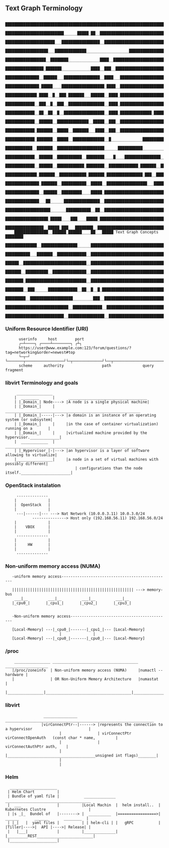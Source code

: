 ## Text Graph Terminology
        
        █████████████████████████████████████████████████████████████████████████
        ██████████████████████████______█████_██__███████████████████████████████
        ██████████████████████___█████████████████__█████████████████████████████
        ███████████████████___██████████████___________________██████████████████
        ██████████████████__████████______________████__█████████████████████████
        █████████████████_███████_____________████__███__████████████████████████
        ███████████████__██████___████████████████__████___██████████████████████
        ███████████████_█████____███████████████████_████__██████████████████████
        ██████████████_████__█__███_███████___██████__████_██████████████████████
        █████████████__███__█__███__████████████████__████_██████████████████████
        █████████████__██__██__█__██████████████████__████_██████████████_███████
        █████████████__██████__██████████████__█████__███__██████████████████████
        █████████████_███████__█████__███████___████__███__██████████████████████
        █████████████_███████__█████__██████████████__█______________██████████__
        ████████████__███████__█████████████████████______███████████___________█
        █████████████__██████__███████████__████████____█____████████████████__██
        █████████████__██████__████████████_████████__█████████████_███████__████
        ██████████████_███████__████████████_███████_████████████████_███__██████
        ███████████████_███████__███████████__█████__██████████████████___███████
        ███████████████__██████__█████████____█████_█████████████████████████████
        ███████████████___██______████████████████__█████████████████████████████
        ████████████████████_______███████████__██__█████████████████████████████
        ███████████████████_█████____███____█████_███████████████████████████████
        █████████████████__█████_███___████████__████████████████████████████████
        ███████████████__██████_██████____██___█████ Text Graph Concepts ████████
        ██████████████__████████████████______███████████████████████████████████
        ███████████___███████__█████████████__███████████████████████████████████
        ██████__████████████████████████████__███████████████████████████████████
        ███████__██████████__███████████████__███████████████████████████████████
        ████████_███████████████████████████__███████████████████████████████████
        ████████__███______█████████████__██__█__█_██████████████████████████████
        █████████__███████████████████_________███__█████████████████████████████
        ████████████████████████████__█████████████__████████████████████████████
        ██████████████████████████__████████████████__███████████████████████████

### Uniform Resource Identifier (URI)


          userinfo     host        port
          ┌─┴────┐ ┌────┴────────┐ ┌┴┐
          https://user@www.example.com:123/forum/questions/?tag=networking&order=newest#top
          └─┬─┘ └───────┬─────────────────┘└─┬─────────────┘└──┬───────────────────────┘└┬─┘
          scheme     authority                 path              query                 fragment


### libvirt Terminology and goals

		 ________________
		|  ________      |      ___________________________________
		| |_Domain_| Node----> |A node is a single physical machine|
		| |_Domain_|     |      ____________________________________________________________
		| |_Domain_|-----|---> |a domain is an instance of an operating system (or subsystem|
		| |_Domain_|     |     |in the case of container virtualization) running on a       |
		| |_Domain_|     |     |virtualized machine provided by the hypervisor._____________|
		|  ____________  |      ___________________________________________________________
		| |_Hypervisor_|-|---> |an hypervisor is a layer of software allowing to virtualize|
		|________________|     |a node in a set of virtual machines with possibly different|
                                   | configurations than the node itself.______________________|
                                   
### OpenStack instalation

         --------------
        |              |
        |  OpenStack   |
        |              |
         ---|------|--- ---> Nat Network (10.0.0.3.11) 10.0.3.0/24  
                ---------------> Host only (192.168.56.11) 192.168.56.0/24
        |              |
        |    VBOX      |
        |              |
         --------------
        |              |
        |     HW       |
        |              |
         --------------

### Non-uniform memory access (NUMA)
       
       -uniform memory access------------------------------------------------
       
       |||||||||||||||||||||||||||||||||||||||||||||||||||||| ---> memory-bus
        ___|__         ___|__         ___|__         ___|__   
       |_cpu0_|       |_cpu1_|       |_cpu2_|       |_cpu3_|     


       -Non-uniform memory access-------------------------------------------- 

       [Local-Memory] ---|_cpu0_|-------|_cpu1_|--- [Local-Memory]
                            |              |
       [Local-Memory] ---|_cpu0_|-------|_cpu0_|--- [Local-Memory]

      

### /proc

        ________________ ______________________________________ ___________________ 
       |/proc/zoneinfo  | Non-uniform memory access (NUMA)     |numactl --hardware | 
       |                | OR Non-Uniform Memory Architecture   |numastat           | 
       |________________|______________________________________|___________________|
       

### libvirt

                     _______________          __________________________________________________________________ 
                    |virConnectPtr--|------> |represents the connection to a hypervisor                         |
                            |                | virConnectPtr   virConnectOpenAuth	(const char * name,         |
                            |                |                                       virConnectAuthPtr auth,    |
                            |                |_______________________________________unsigned int flags)________|
                            |                 
                            |
			    
			    
### Helm

      _____________________
     | Helm Chart          |
     | Bundle of yaml file |           ______________                    ______________________________________
     |  ___                |          |Local Machin  |  helm install..  | Kubernetes Clustre                   |
     | |s _|_  Bundel of   |--------> |  __________  |=================>|  ______       ______       ________  |   
     | |_|   |  yaml files |          | | helm-cli | |   gRPC           | |Tiller|---->|  API |---->| Release| |
     |   |___|             |          |______________|                  |_________REST_________________________| 
     |_____________________|      
                                  
